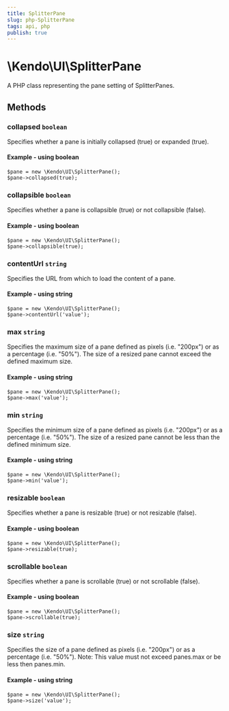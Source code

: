 ```yaml
---
title: SplitterPane
slug: php-SplitterPane
tags: api, php
publish: true
---
```


# \Kendo\UI\SplitterPane

A PHP class representing the pane setting of SplitterPanes.


## Methods

### collapsed `boolean`

Specifies whether a pane is initially collapsed (true) or expanded (true).


#### Example - using boolean
    $pane = new \Kendo\UI\SplitterPane();
    $pane->collapsed(true);

### collapsible `boolean`

Specifies whether a pane is collapsible (true) or not collapsible (false).


#### Example - using boolean
    $pane = new \Kendo\UI\SplitterPane();
    $pane->collapsible(true);

### contentUrl `string`

Specifies the URL from which to load the content of a pane.


#### Example - using string
    $pane = new \Kendo\UI\SplitterPane();
    $pane->contentUrl('value');

### max `string`

Specifies the maximum size of a pane defined as pixels (i.e. "200px") or as a percentage (i.e. "50%"). The
size of a resized pane cannot exceed the defined maximum size.


#### Example - using string
    $pane = new \Kendo\UI\SplitterPane();
    $pane->max('value');

### min `string`

Specifies the minimum size of a pane defined as pixels (i.e. "200px") or as a percentage (i.e. "50%"). The
size of a resized pane cannot be less than the defined minimum size.


#### Example - using string
    $pane = new \Kendo\UI\SplitterPane();
    $pane->min('value');

### resizable `boolean`

Specifies whether a pane is resizable (true) or not resizable (false).


#### Example - using boolean
    $pane = new \Kendo\UI\SplitterPane();
    $pane->resizable(true);

### scrollable `boolean`

Specifies whether a pane is scrollable (true) or not scrollable (false).


#### Example - using boolean
    $pane = new \Kendo\UI\SplitterPane();
    $pane->scrollable(true);

### size `string`

Specifies the size of a pane defined as pixels (i.e. "200px") or as a percentage (i.e. "50%"). Note: This
value must not exceed panes.max or be less then panes.min.


#### Example - using string
    $pane = new \Kendo\UI\SplitterPane();
    $pane->size('value');

